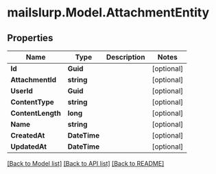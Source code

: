 # mailslurp.Model.AttachmentEntity
## Properties

Name | Type | Description | Notes
------------ | ------------- | ------------- | -------------
**Id** | **Guid** |  | [optional] 
**AttachmentId** | **string** |  | [optional] 
**UserId** | **Guid** |  | [optional] 
**ContentType** | **string** |  | [optional] 
**ContentLength** | **long** |  | [optional] 
**Name** | **string** |  | [optional] 
**CreatedAt** | **DateTime** |  | [optional] 
**UpdatedAt** | **DateTime** |  | [optional] 

[[Back to Model list]](../README#documentation-for-models) [[Back to API list]](../README#documentation-for-api-endpoints) [[Back to README]](../README)

